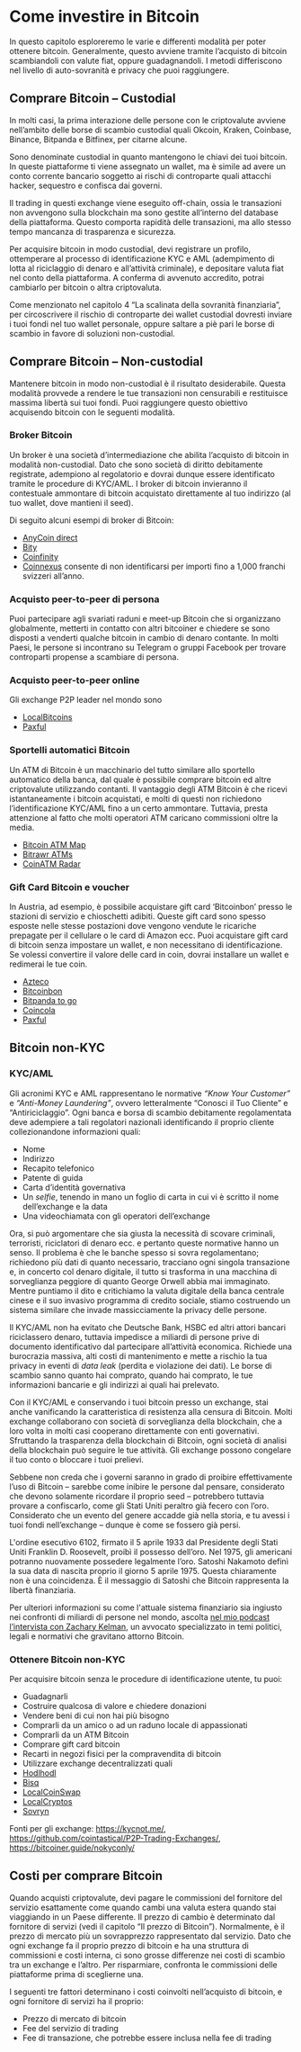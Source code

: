 # Come investire in Bitcoin
In questo capitolo esploreremo le varie e differenti modalità per poter ottenere bitcoin. Generalmente, questo avviene tramite l’acquisto di bitcoin scambiandoli con valute fiat, oppure guadagnandoli. I metodi differiscono nel livello di auto-sovranità e privacy che puoi raggiungere.

## Comprare Bitcoin – Custodial
In molti casi, la prima interazione delle persone con le criptovalute avviene nell’ambito delle borse di scambio custodial quali Okcoin, Kraken, Coinbase, Binance, Bitpanda e Bitfinex, per citarne alcune.

Sono denominate custodial in quanto mantengono le chiavi dei tuoi bitcoin. In queste piattaforme ti viene assegnato un wallet, ma è simile ad avere un conto corrente bancario soggetto ai rischi di controparte quali attacchi hacker, sequestro e confisca dai governi.

Il trading in questi exchange viene eseguito off-chain, ossia le transazioni non avvengono sulla blockchain ma sono gestite all’interno del database della piattaforma. Questo comporta rapidità delle transazioni, ma allo stesso tempo mancanza di trasparenza e sicurezza.

Per acquisire bitcoin in modo custodial, devi registrare un profilo, ottemperare al processo di identificazione KYC e AML (adempimento di lotta al riciclaggio di denaro e all’attività criminale), e depositare valuta fiat nel conto della piattaforma. A conferma di avvenuto accredito, potrai cambiarlo per bitcoin o altra criptovaluta.

Come menzionato nel capitolo 4 “La scalinata della sovranità finanziaria”, per circoscrivere il rischio di controparte dei wallet custodial dovresti inviare i tuoi fondi nel tuo wallet personale, oppure saltare a piè pari le borse di scambio in favore di soluzioni non-custodial.

## Comprare Bitcoin – Non-custodial
Mantenere bitcoin in modo non-custodial è il risultato desiderabile. Questa modalità provvede a rendere le tue transazioni non censurabili e restituisce massima libertà sui tuoi fondi. Puoi raggiungere questo obiettivo acquisendo bitcoin con le seguenti modalità.

### Broker Bitcoin
Un broker è una società d’intermediazione che abilita l’acquisto di bitcoin in modalità non-custodial. Dato che sono società di diritto debitamente registrate, adempiono al regolatorio e dovrai dunque essere identificato tramite le procedure di KYC/AML. I broker di bitcoin invieranno il contestuale ammontare di bitcoin acquistato direttamente al tuo indirizzo (al tuo wallet, dove mantieni il seed).

Di seguito alcuni esempi di broker di Bitcoin:

* [AnyCoin direct](https://anycoindirect.eu/)
* [Bity](https://bity.com/)
* [Coinfinity](https://coinfinity.co/start-en/)
* [Coinnexus](https://coinnexus.ch/en) consente di non identificarsi per importi fino a 1,000 franchi svizzeri all’anno.

### Acquisto peer-to-peer di persona
Puoi partecipare agli svariati raduni e meet-up Bitcoin che si organizzano globalmente, metterti in contatto con altri bitcoiner e chiedere se sono disposti a venderti qualche bitcoin in cambio di denaro contante. In molti Paesi, le persone si incontrano su Telegram o gruppi Facebook per trovare controparti propense a scambiare di persona.

### Acquisto peer-to-peer online
Gli exchange P2P leader nel mondo sono
* [LocalBitcoins](https://localbitcoins.com)
* [Paxful](https://paxful.com/)

### Sportelli automatici Bitcoin
Un ATM di Bitcoin è un macchinario del tutto similare allo sportello automatico della banca, dal quale è possibile comprare bitcoin ed altre criptovalute utilizzando contanti. Il vantaggio degli ATM Bitcoin è che ricevi istantaneamente i bitcoin acquistati, e molti di questi non richiedono l’identificazione KYC/AML fino a un certo ammontare. Tuttavia, presta attenzione al fatto che molti operatori ATM caricano commissioni oltre la media.

* [Bitcoin ATM Map](https://bitcoinatmmap.com/)
* [Bitrawr ATMs](https://www.bitrawr.com/bitcoin-atms)
* [CoinATM Radar](https://coinatmradar.com/)

### Gift Card Bitcoin e voucher
In Austria, ad esempio, è possibile acquistare gift card ‘Bitcoinbon’ presso le stazioni di servizio e chioschetti adibiti. Queste gift card sono spesso esposte nelle stesse postazioni dove vengono vendute le ricariche prepagate per il cellulare o le card di Amazon ecc. Puoi acquistare gift card di bitcoin senza impostare un wallet, e non necessitano di identificazione. Se volessi convertire il valore delle card in coin, dovrai installare un wallet e redimerai le tue coin.

* [Azteco](https://azte.co/)
* [Bitcoinbon](http://www.bitcoinbon.at/)
* [Bitpanda to go](https://www.bitpanda.com/de/togo)
* [Coincola](https://www.coincola.com/buy-bitcoin/gift-cards)
* [Paxful](https://paxful.com/buy-bitcoin?group=gift-cards&hasScroll=true)

## Bitcoin non-KYC

### KYC/AML
Gli acronimi KYC e AML rappresentano le normative _“Know Your Customer”_ e _“Anti-Money Laundering”_, ovvero letteralmente “Conosci il Tuo Cliente” e “Antiriciclaggio”. Ogni banca e borsa di scambio debitamente regolamentata deve adempiere a tali regolatori nazionali identificando il proprio cliente collezionandone informazioni quali:

- Nome
- Indirizzo
- Recapito telefonico
- Patente di guida
- Carta d’identità governativa
- Un _selfie_, tenendo in mano un foglio di carta in cui vi è scritto il nome dell’exchange e la data
- Una videochiamata con gli operatori dell’exchange

Ora, si può argomentare che sia giusta la necessità di scovare criminali, terroristi, riciclatori di denaro ecc. e pertanto queste normative hanno un senso. Il problema è che le banche spesso si sovra regolamentano; richiedono più dati di quanto necessario, tracciano ogni singola transazione e, in concerto col denaro digitale, il tutto si trasforma in una macchina di sorveglianza peggiore di quanto George Orwell abbia mai immaginato. Mentre puntiamo il dito e critichiamo la valuta digitale della banca centrale cinese e il suo invasivo programma di credito sociale, stiamo costruendo un sistema similare che invade massicciamente la privacy delle persone.

Il KYC/AML non ha evitato che Deutsche Bank, HSBC ed altri attori bancari riciclassero denaro, tuttavia impedisce a miliardi di persone prive di documento identificativo dal partecipare all’attività economica. Richiede una burocrazia massiva, alti costi di mantenimento e mette a rischio la tua privacy in eventi di _data leak_ (perdita e violazione dei dati). Le borse di scambio sanno quanto hai comprato, quando hai comprato, le tue informazioni bancarie e gli indirizzi ai quali hai prelevato.

Con il KYC/AML e conservando i tuoi bitcoin presso un exchange, stai anche vanificando la caratteristica di resistenza alla censura di Bitcoin. Molti exchange collaborano con società di sorveglianza della blockchain, che a loro volta in molti casi cooperano direttamente con enti governativi. Sfruttando la trasparenza della blockchain di Bitcoin, ogni società di analisi della blockchain può seguire le tue attività. Gli exchange possono congelare il tuo conto o bloccare i tuoi prelievi.

Sebbene non creda che i governi saranno in grado di proibire effettivamente l’uso di Bitcoin – sarebbe come inibire le persone dal pensare, considerato che devono solamente ricordare il proprio seed – potrebbero tuttavia provare a confiscarlo, come gli Stati Uniti peraltro già fecero con l’oro. Considerato che un evento del genere accadde già nella storia, e tu avessi i tuoi fondi nell’exchange – dunque è come se fossero già persi.

L'ordine esecutivo 6102, firmato il 5 aprile 1933 dal Presidente degli Stati Uniti Franklin D. Roosevelt, proibì il possesso dell’oro. Nel 1975, gli americani potranno nuovamente possedere legalmente l’oro. Satoshi Nakamoto definì la sua data di nascita proprio il giorno 5 aprile 1975. Questa chiaramente non è una coincidenza. È il messaggio di Satoshi che Bitcoin rappresenta la libertà finanziaria.

Per ulteriori informazioni su come l'attuale sistema finanziario sia ingiusto nei confronti di miliardi di persone nel mondo, ascolta [nel mio podcast l’intervista con Zachary Kelman](https://anita.link/80), un avvocato specializzato in temi politici, legali e normativi che gravitano attorno Bitcoin.

### Ottenere Bitcoin non-KYC

Per acquisire bitcoin senza le procedure di identificazione utente, tu puoi:

* Guadagnarli
* Costruire qualcosa di valore e chiedere donazioni
* Vendere beni di cui non hai più bisogno
* Comprarli da un amico o ad un raduno locale di appassionati
* Comprarli da un ATM Bitcoin
* Comprare gift card bitcoin
* Recarti in negozi fisici per la compravendita di bitcoin
* Utilizzare exchange decentralizzati quali
* [Hodlhodl](https://hodlhodl.com)
* [Bisq](https://bisq.network/)
* [LocalCoinSwap](https://localcoinswap.com/buy-sell/BTC)
* [LocalCryptos](https://localcryptos.com/Bitcoin)
* [Sovryn](https://live.sovryn.app)

Fonti per gli exchange: https://kycnot.me/, https://github.com/cointastical/P2P-Trading-Exchanges/, https://bitcoiner.guide/nokyconly/

## Costi per comprare Bitcoin
Quando acquisti criptovalute, devi pagare le commissioni del fornitore del servizio esattamente come quando cambi una valuta estera quando stai viaggiando in un Paese differente. Il prezzo di cambio è determinato dal fornitore di servizi (vedi il capitolo “Il prezzo di Bitcoin”). Normalmente, è il prezzo di mercato più un sovrapprezzo rappresentato dal servizio. Dato che ogni exchange fa il proprio prezzo di bitcoin e ha una struttura di commissioni e costi interna, ci sono grosse differenze nei costi di scambio tra un exchange e l’altro. Per risparmiare, confronta le commissioni delle piattaforme prima di sceglierne una.  

I seguenti tre fattori determinano i costi coinvolti nell’acquisto di bitcoin, e ogni fornitore di servizi ha il proprio:
* Prezzo di mercato di bitcoin
* Fee del servizio di trading
* Fee di transazione, che potrebbe essere inclusa nella fee di trading
